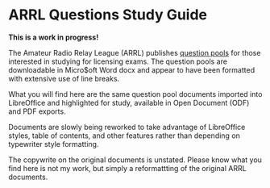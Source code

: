 # ARRL Questions Study Guide

**This is a work in progress!**

The Amateur Radio Relay League (ARRL) publishes [question pools](https://www.arrl.org/question-pools) for those interested in studying for licensing exams. The question pools are downloadable in Micro$oft Word docx and appear to have been formatted with extensive use of line breaks.

What you will find here are the same question pool documents imported into LibreOffice and highlighted for study, available in Open Document (ODF) and PDF exports.

Documents are slowly being reworked to take advantage of LibreOffice styles, table of contents, and other features rather than depending on typewriter style formatting.

The copywrite on the original documents is unstated. Please know what you find here is not my work, but simply a reformattting of the original ARRL documents.
